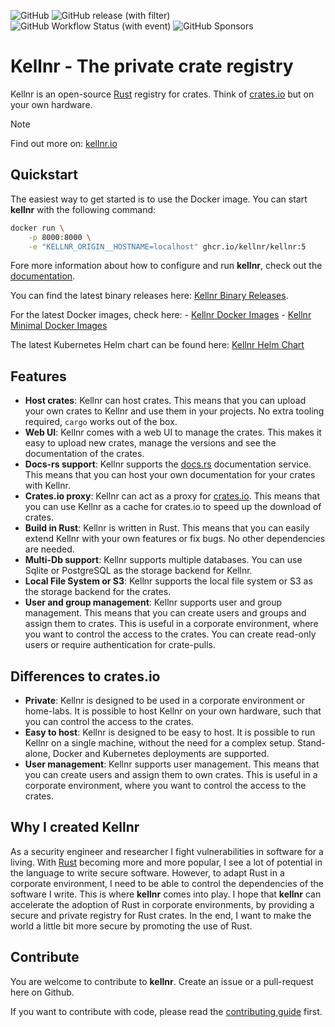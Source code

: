 ![GitHub](https://img.shields.io/github/license/kellnr/kellnr)
![GitHub release (with filter)](https://img.shields.io/github/v/release/kellnr/kellnr)
![GitHub Workflow Status (with event)](https://img.shields.io/github/actions/workflow/status/kellnr/kellnr/ci.yaml)
![GitHub Sponsors](https://img.shields.io/github/sponsors/secana)


# Kellnr - The private crate registry

Kellnr is an open-source [Rust](https://www.rust-lang.org) registry for crates. Think of [crates.io](https://crates.io) but on your own hardware.

 > [!NOTE]  
 > Find out more on: [kellnr.io](https://kellnr.io)

## Quickstart

The easiest way to get started is to use the Docker image. You can start **kellnr** with the following command:

```bash
docker run \
    -p 8000:8000 \
    -e "KELLNR_ORIGIN__HOSTNAME=localhost" ghcr.io/kellnr/kellnr:5
```

Fore more information about how to configure and run **kellnr**, check out the [documentation](https://kellnr.io/documentation).

You can find the latest binary releases here: [Kellnr Binary Releases](https://github.com/kellnr/kellnr/releases). 

For the latest Docker images, check here: 
    - [Kellnr Docker Images](https://github.com/kellnr/kellnr/pkgs/container/kellnr) 
    - [Kellnr Minimal Docker Images](https://github.com/kellnr/kellnr/pkgs/container/kellnr-minimal)

The latest Kubernetes Helm chart can be found here: [Kellnr Helm Chart](https://github.com/kellnr/helm/releases)

## Features

- **Host crates**: Kellnr can host crates. This means that you can upload your own crates to Kellnr and use them in your projects. No extra tooling required, `cargo` works out of the box.
- **Web UI**: Kellnr comes with a web UI to manage the crates. This makes it easy to upload new crates, manage the versions and see the documentation of the crates.
- **Docs-rs support**: Kellnr supports the [docs.rs](https://docs.rs) documentation service. This means that you can host your own documentation for your crates with Kellnr.
- **Crates.io proxy**: Kellnr can act as a proxy for [crates.io](https://crates.io). This means that you can use Kellnr as a cache for crates.io to speed up the download of crates.
- **Build in Rust**: Kellnr is written in Rust. This means that you can easily extend Kellnr with your own features or fix bugs. No other dependencies are needed.
- **Multi-Db support**: Kellnr supports multiple databases. You can use Sqlite or PostgreSQL as the storage backend for Kellnr.
- **Local File System or S3**: Kellnr supports the local file system or S3 as the storage backend for the crates.
- **User and group management**: Kellnr supports user and group management. This means that you can create users and groups and assign them to crates. This is useful in a corporate environment, where you want to control the access to the crates. You can create read-only users or require authentication for crate-pulls.

## Differences to crates.io

- **Private**: Kellnr is designed to be used in a corporate environment or home-labs. It is possible to host Kellnr on your own hardware, such that you can control the access to the crates.
- **Easy to host**: Kellnr is designed to be easy to host. It is possible to run Kellnr on a single machine, without the need for a complex setup. Stand-alone, Docker and Kubernetes deployments are supported.
- **User management**: Kellnr supports user management. This means that you can create users and assign them to own crates. This is useful in a corporate environment, where you want to control the access to the crates.

## Why I created Kellnr

As a security engineer and researcher I fight vulnerabilities in software for a living. With [Rust](https://www.rust-lang.org) becoming more and more popular, I see a lot of potential in the language to write secure software. However, to adapt Rust in a corporate environment, I need to be able to control the dependencies of the software I write. This is where **kellnr** comes into play. I hope that **kellnr** can accelerate the adoption of Rust in corporate environments, by providing a secure and private registry for Rust crates. In the end, I want to make the world a little bit more secure by promoting the use of Rust.

## Contribute

You are welcome to contribute to **kellnr**. Create an issue or a pull-request here on Github.

If you want to contribute with code, please read the [contributing guide](CONTRIBUTING.md) first.
